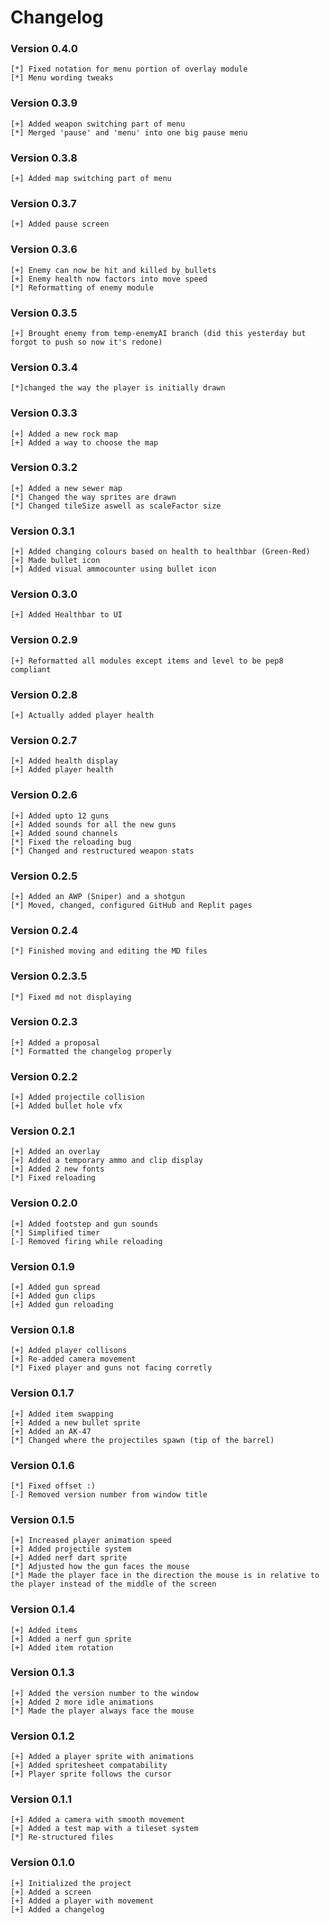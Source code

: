 # Changelog

### Version 0.4.0
```
[*] Fixed notation for menu portion of overlay module
[*] Menu wording tweaks
```

### Version 0.3.9
```
[+] Added weapon switching part of menu
[*] Merged 'pause' and 'menu' into one big pause menu
```

### Version 0.3.8
```
[+] Added map switching part of menu
```

### Version 0.3.7
```
[+] Added pause screen
```

### Version 0.3.6
```
[+] Enemy can now be hit and killed by bullets
[+] Enemy health now factors into move speed
[*] Reformatting of enemy module
```

### Version 0.3.5
```
[+] Brought enemy from temp-enemyAI branch (did this yesterday but forgot to push so now it's redone)
```

### Version 0.3.4
```
[*]changed the way the player is initially drawn
```

### Version 0.3.3
```
[+] Added a new rock map
[+] Added a way to choose the map
```

### Version 0.3.2
```
[+] Added a new sewer map
[*] Changed the way sprites are drawn
[*] Changed tileSize aswell as scaleFactor size
```

### Version 0.3.1
```
[+] Added changing colours based on health to healthbar (Green-Red)
[+] Made bullet icon
[+] Added visual ammocounter using bullet icon
```

### Version 0.3.0
```
[+] Added Healthbar to UI
```

### Version 0.2.9
```
[+] Reformatted all modules except items and level to be pep8 compliant
```

### Version 0.2.8

```
[+] Actually added player health
```

### Version 0.2.7

```
[+] Added health display
[+] Added player health
```

### Version 0.2.6

```
[+] Added upto 12 guns
[+] Added sounds for all the new guns
[+] Added sound channels
[*] Fixed the reloading bug
[*] Changed and restructured weapon stats
```

### Version 0.2.5

```
[+] Added an AWP (Sniper) and a shotgun
[*] Moved, changed, configured GitHub and Replit pages
```

### Version 0.2.4

```
[*] Finished moving and editing the MD files
```

### Version 0.2.3.5

```
[*] Fixed md not displaying
```

### Version 0.2.3

```
[+] Added a proposal
[*] Formatted the changelog properly
```

### Version 0.2.2

```
[+] Added projectile collision
[+] Added bullet hole vfx
```

### Version 0.2.1

```
[+] Added an overlay
[+] Added a temporary ammo and clip display
[+] Added 2 new fonts
[*] Fixed reloading
```

### Version 0.2.0

```
[+] Added footstep and gun sounds
[*] Simplified timer
[-] Removed firing while reloading
```

### Version 0.1.9

```
[+] Added gun spread
[+] Added gun clips
[+] Added gun reloading
```

### Version 0.1.8

```
[+] Added player collisons
[+] Re-added camera movement
[*] Fixed player and guns not facing corretly
```

### Version 0.1.7

```
[+] Added item swapping
[+] Added a new bullet sprite
[+] Added an AK-47
[*] Changed where the projectiles spawn (tip of the barrel)
```

### Version 0.1.6

```
[*] Fixed offset :)
[-] Removed version number from window title
```

### Version 0.1.5

```
[+] Increased player animation speed
[+] Added projectile system
[+] Added nerf dart sprite
[*] Adjusted how the gun faces the mouse
[*] Made the player face in the direction the mouse is in relative to the player instead of the middle of the screen
```

### Version 0.1.4

```
[+] Added items
[+] Added a nerf gun sprite
[+] Added item rotation
```

### Version 0.1.3

```
[+] Added the version number to the window
[+] Added 2 more idle animations
[*] Made the player always face the mouse
```

### Version 0.1.2

```
[+] Added a player sprite with animations
[+] Added spritesheet compatability
[+] Player sprite follows the cursor
```

### Version 0.1.1

```
[+] Added a camera with smooth movement
[+] Added a test map with a tileset system
[*] Re-structured files
```

### Version 0.1.0

```
[+] Initialized the project
[+] Added a screen
[+] Added a player with movement
[+] Added a changelog
```